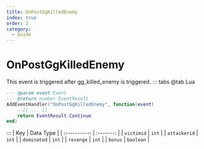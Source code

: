 ```yaml
---
title: OnPostGgKilledEnemy
index: true
order: 2
category:
  - Guide
---
```


# OnPostGgKilledEnemy
This event is triggered after gg_killed_enemy is triggered.
::: tabs
@tab Lua
```lua
--- @param event Event
--- @return number EventResult
AddEventHandler("OnPostGgKilledEnemy", function(event)
    --[[ ... ]]
    return EventResult.Continue
end)
```

:::
|      Key     | Data Type |
| :----------: | :-------: |
|  `victimid`  |   `int`   |
| `attackerid` |   `int`   |
|  `dominated` |   `int`   |
|   `revenge`  |   `int`   |
|    `bonus`   | `boolean` |